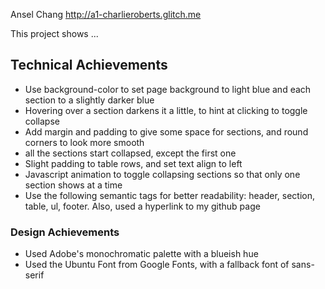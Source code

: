Ansel Chang
http://a1-charlieroberts.glitch.me

This project shows ...

## Technical Achievements
- Use background-color to set page background to light blue and each section to a slightly darker blue
- Hovering over a section darkens it a little, to hint at clicking to toggle collapse
- Add margin and padding to give some space for sections, and round corners to look more smooth
- all the sections start collapsed, except the first one
- Slight padding to table rows, and set text align to left
- Javascript animation to toggle collapsing sections so that only one section shows at a time
- Use the following semantic tags for better readability: header, section, table, ul, footer. Also, used a hyperlink to my github page

### Design Achievements
- Used Adobe's monochromatic palette with a blueish hue
- Used the Ubuntu Font from Google Fonts, with a fallback font of sans-serif

